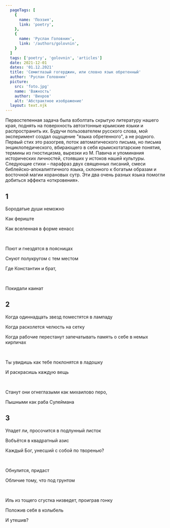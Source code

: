 ```yaml
---
  pageTags: [
    {
      name: 'Поэзия',
      link: 'poetry',
    }, 
    {
      name: 'Руслан Головнин',
      link: '/authors/golovnin',
    }
  ]
  tags: ['poetry', 'golovnin', 'articles']
  date: 2021-12-01
  dates: '01.12.2021'
  title: 'Семиглазый гогерджин, или словно язык обретенный'
  author: 'Руслан Головнин'
  picture: 
    src: 'foto.jpg'
    name: 'Важность'
    author: 'Вихров'
    alt: 'Абстрактное изображение'
  layout: text.njk
---
```


<section class="article-title">

Первостепенная задача была взболтать скрытую литературу нашего края, поднять на поверхность автохтонные крымские языки и распространить их. Будучи пользователем русского слова, мой эксперимент создал ощущение "языка обретенного", а не родного. Первый стих это разогрев, поток автоматического письма, но письма энциклопедического, вбирающего в себя крымскотатарские понятия, термины из гностицизма, вырезки из М. Павича и упоминания исторических личностей, стоявших у истоков нашей культуры. Следующие стихи – парафраз двух священных писаний, смеси библейско-апокалиптичного языка, склонного к богатым образам и восточной магии корановых сутр. Эти два очень разных языка помогли добиться эффекта «откровения».

</section>

<section class="poem">

<div>

## 1

Бородатые души неможно

Как фериште

Как вселенная в форме кенасс

<br />

Поют и гнездятся в поясницах

Снуют полукругом с тем местом

Где Константин и брат,

<br />

Покидали каинат

</div>

<div>

## 2

Когда одиннадцать звезд поместятся в лампаду

Когда расколется челюсть на сетку

Когда рабочие перестанут запечатывать память о себе в немых кирпичах

<br />

Ты увидишь как тебе поклонятся в ладошку

И раскрасишь каждую вещь

<br />

Станут они огнеглазыми как михаилово перо,

Пышными как раба Сулеймана

</div>

<div>

## 3

Упадет ли, просочится в подлунный листок

Вобъётся в квадратный азис

Каждый Бог, унесший с собой по творенью?

<br />

Обнулится, придаст

Обличие тому, что под грунтом

<br />

Иль из тощего сгустка низведет, проиграв гонку

Положив себя в колыбель

И утешив?

</div>

</section>
